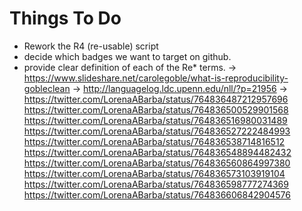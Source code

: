 # Things To Do

* Rework the R4 (re-usable) script
* decide which badges we want to target on github.
* provide clear definition of each of the Re* terms.
  → https://www.slideshare.net/carolegoble/what-is-reproducibility-gobleclean
  → http://languagelog.ldc.upenn.edu/nll/?p=21956
  → https://twitter.com/LorenaABarba/status/764836487212957696
    https://twitter.com/LorenaABarba/status/764836500529901568
    https://twitter.com/LorenaABarba/status/764836516980031489
    https://twitter.com/LorenaABarba/status/764836527222484993
    https://twitter.com/LorenaABarba/status/764836538714816512
    https://twitter.com/LorenaABarba/status/764836548894482432
    https://twitter.com/LorenaABarba/status/764836560864997380
    https://twitter.com/LorenaABarba/status/764836573103919104
    https://twitter.com/LorenaABarba/status/764836598777274369
    https://twitter.com/LorenaABarba/status/764836606842904576